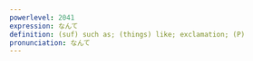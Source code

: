 ```yaml
---
powerlevel: 2041
expression: なんて
definition: (suf) such as; (things) like; exclamation; (P)
pronunciation: なんて
---
```

